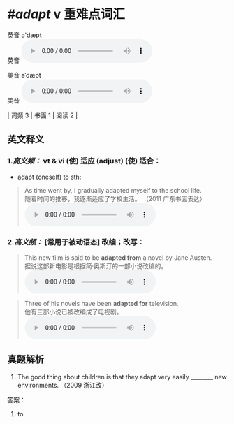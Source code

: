 # ***\#adapt*** v  重难点词汇
英音 ə'dæpt  
英音
<audio src="./media/adapt-B.aac" controls="controls"></audio>

美音 əˈdæpt  
美音
<audio src="./media/adapt.aac" controls="controls"></audio>



| 词频 3 | 书面 1 | 阅读 2 |  

英文释义
---
### 1.*高义频：* **vt & vi (使) 适应 (adjust) (使) 适合：**  

- adapt (oneself) to sth:

 > As time went by, I gradually adapted myself to the school life.  
 > 随着时间的推移，我逐渐适应了学校生活。  （2011 广东书面表达）  
<audio src="./media/As time went by_AAC.aac" controls="controls"></audio>

### 2.*高义频：* **[常用于被动语态] 改编；改写：**  

 > This new film is said to be **adapted from** a novel by Jane Austen.   
 > 据说这部新电影是根据简·奥斯汀的一部小说改编的。    
<audio src="./media/2-adapt.aac" controls="controls"></audio>

 > Three of his novels have been **adapted for** television.  
 > 他有三部小说已被改编成了电视剧。    
<audio src="./media/3-adapt.aac" controls="controls"></audio>


真题解析
---
1. The good thing about children is that they adapt very easily ________ new environments.  （2009 浙江改）  

答案：
1. to  

